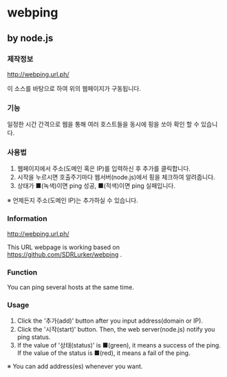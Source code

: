 # webping 
## by node.js
### 제작정보
http://webping.url.ph/

이 소스를 바탕으로 하여 위의 웹페이지가 구동됩니다.

### 기능
일정한 시간 간격으로 웹을 통해 여러 호스트들을 동시에 핑을 쏘아 확인 할 수 있습니다.

### 사용법
1. 웹페이지에서 주소(도메인 혹은 IP)를 입력하신 후 추가를 클릭합니다.
2. 시작을 누르시면 호출주기마다 웹서버(node.js)에서 핑을 체크하여 알려줍니다.
3. 상태가 ■(녹색)이면 ping 성공, ■(적색)이면 ping 실패입니다.

※ 언제든지 주소(도메인 IP)는 추가하실 수 있습니다.

### Information
http://webping.url.ph/

This URL webpage is working based on https://github.com/SDRLurker/webping .

### Function
You can ping several hosts at the same time.

### Usage
1. Click the '추가(add)' button after you input address(domain or IP).
2. Click the '시작(start)' button. Then, the web server(node.js) notify you ping status.
3. If the value of '상태(status)' is ■(green), it means a success of the ping. If the value of the status is ■(red), it means a fail of the ping.

※ You can add address(es) whenever you want.

